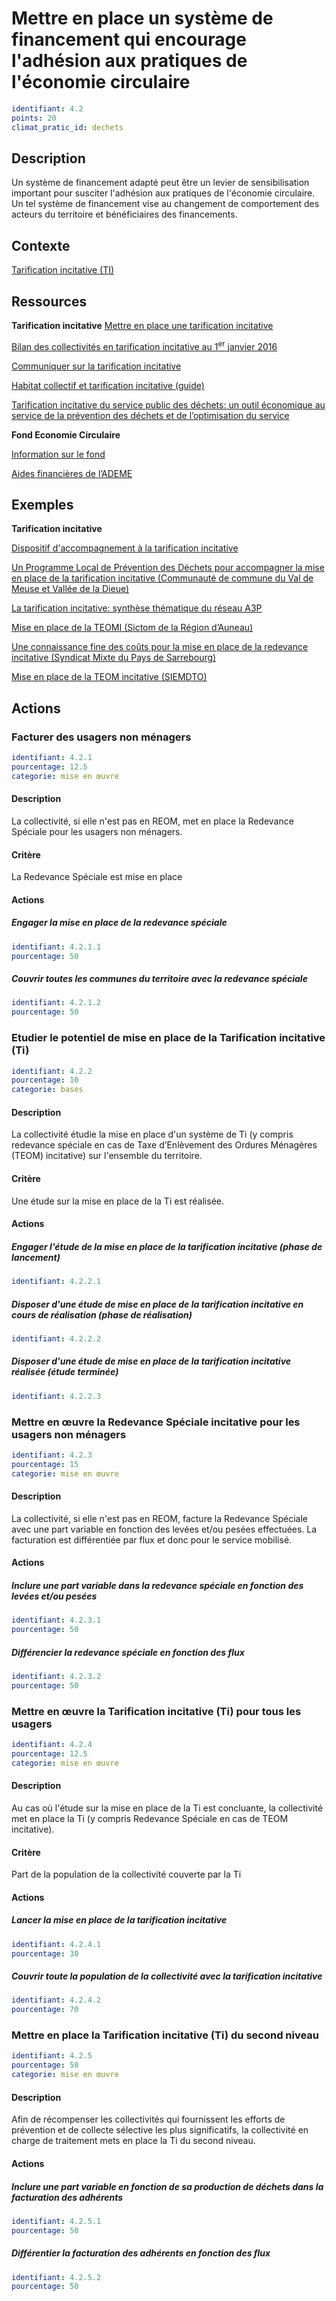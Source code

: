 # Mettre en place un système de financement qui encourage l'adhésion aux pratiques de l'économie circulaire
```yaml
identifiant: 4.2
points: 20
climat_pratic_id: dechets
```
## Description
Un système de financement adapté peut être un levier de sensibilisation important pour susciter l'adhésion aux pratiques de l'économie circulaire. Un tel système de financement vise au changement de comportement des acteurs du territoire et bénéficiaires des financements.

## Contexte

<a href="https://www.ademe.fr/expertises/dechets/passer-a-laction/couts-financement/dossier/modes-financement-service-public-gestion-dechets/tarification-incitative-ti">Tarification incitative (TI)</a>

## Ressources

**Tarification incitative**
<a href="https://normandie.ademe.fr/collectivites-et-secteur-public/integrer-lenvironnement-dans-mes-domaines-dintervention/reduire-la/mettre-en-place-une-tarification-incitative">Mettre en place une tarification incitative</a>

<a href="https://www.ademe.fr/bilan-collectivites-tarification-incitative-1er-janvier-2016">Bilan des collectivités en tarification incitative au 1<sup>er</sup> janvier 2016</a>

<a href="https://www.ademe.fr/communiquer-tarification-incitative">Communiquer sur la tarification incitative</a>

<a href="https://www.ademe.fr/habitat-collectif-tarification-incitative-pourquoi-comment">Habitat collectif et tarification incitative (guide)</a>

<a href="https://www.ademe.fr/tarification-incitative-service-public-dechets">Tarification incitative du service public des déchets: un outil économique au service de la prévention des déchets et de l’optimisation du service</a>

**Fond Economie Circulaire**

<a href="https://www.ademe.fr/expertises/dechets/passer-a-laction/fonds-economie-circulaire">Information sur le fond</a>

<a href="https://www.ademe.fr/dossier/aides-lademe/aides-financieres-lademe">Aides financières de l’ADEME</a>

## Exemples

**Tarification incitative**

<a href="https://www.optigede.ademe.fr/fiche/dispositif-daccompagnement-la-tarification-incitative">Dispositif
d'accompagnement à la tarification incitative</a>

<a href="https://www.optigede.ademe.fr/fiche/un-programme-local-de-prevention-des-dechets-pour-accompagner-la-mise-en-place-de-la">Un Programme Local de Prévention des Déchets pour accompagner la mise en place de la tarification incitative (Communauté de commune du Val de Meuse et Vallée de la Dieue)</a>

<a href="https://librairie.ademe.fr/dechets-economie-circulaire/1073-tarification-incitative.html">La tarification incitative: synthèse thématique du réseau A3P</a>

<a href="https://www.optigede.ademe.fr/fiche/mise-en-place-de-la-teomi">Mise en place de la TEOMI (Sictom de la Région d’Auneau)</a>

<a href="https://www.optigede.ademe.fr/fiche/une-connaissance-fine-des-couts-pour-la-mise-en-place-de-la-redevance-incitative">Une connaissance fine des coûts pour la mise en place de la redevance incitative (Syndicat Mixte du Pays de Sarrebourg)</a>

<a href="https://www.optigede.ademe.fr/fiche/mise-en-place-de-la-teom-incitative">Mise en place de la TEOM incitative (SIEMDTO)</a>


## Actions
### Facturer des usagers non ménagers
```yaml
identifiant: 4.2.1
pourcentage: 12.5
categorie: mise en œuvre
```
#### Description
La collectivité, si elle n'est pas en REOM, met en place la Redevance Spéciale pour les usagers non ménagers.

#### Critère
La Redevance Spéciale est mise en place


#### Actions
##### Engager la mise en place de la redevance spéciale
```yaml
identifiant: 4.2.1.1
pourcentage: 50
```

##### Couvrir toutes les communes du territoire avec la redevance spéciale
```yaml
identifiant: 4.2.1.2
pourcentage: 50
```


### Etudier le potentiel de mise en place de la Tarification incitative (Ti)
```yaml
identifiant: 4.2.2
pourcentage: 10
categorie: bases
```
#### Description
La collectivité étudie la mise en place d'un système de Ti (y compris redevance spéciale en cas de Taxe d’Enlèvement des Ordures Ménagères (TEOM) incitative) sur l'ensemble du territoire.

#### Critère
Une étude sur la mise en place de la Ti est réalisée.

#### Actions
##### Engager l'étude de la mise en place de la tarification incitative (phase de lancement)
```yaml
identifiant: 4.2.2.1
```

##### Disposer d'une étude de mise en place de la tarification incitative en cours de réalisation (phase de réalisation)
```yaml
identifiant: 4.2.2.2
```

##### Disposer d'une étude de mise en place de la tarification incitative réalisée (étude terminée)
```yaml
identifiant: 4.2.2.3
```


### Mettre en œuvre la Redevance Spéciale incitative pour les usagers non ménagers
```yaml
identifiant: 4.2.3
pourcentage: 15
categorie: mise en œuvre
```
#### Description
La collectivité, si elle n'est pas en REOM, facture la Redevance Spéciale avec une part variable en fonction des levées et/ou pesées effectuées.
La facturation est différentiée par flux et donc pour le service mobilisé.

#### Actions
##### Inclure une part variable dans la redevance spéciale en fonction des levées et/ou pesées
```yaml
identifiant: 4.2.3.1
pourcentage: 50
```

##### Différencier la redevance spéciale en fonction des flux
```yaml
identifiant: 4.2.3.2
pourcentage: 50
```


### Mettre en œuvre la Tarification incitative (Ti) pour tous les usagers
```yaml
identifiant: 4.2.4
pourcentage: 12.5
categorie: mise en œuvre
```
#### Description
Au cas où l'étude sur la mise en place de la Ti est concluante, la collectivité met en place la Ti (y compris Redevance Spéciale en cas de TEOM incitative).

#### Critère
Part de la population de la collectivité couverte par la Ti


#### Actions
##### Lancer la mise en place de la tarification incitative
```yaml
identifiant: 4.2.4.1
pourcentage: 30
```

##### Couvrir toute la population de la collectivité avec la tarification incitative
```yaml
identifiant: 4.2.4.2
pourcentage: 70
```


### Mettre en place la Tarification incitative (Ti) du second niveau
```yaml
identifiant: 4.2.5
pourcentage: 50
categorie: mise en œuvre
```
#### Description
Afin de récompenser les collectivités qui fournissent les efforts de prévention et de collecte sélective les plus significatifs, la collectivité en charge de traitement mets en place la Ti du second niveau.


#### Actions
##### Inclure une part variable en fonction de sa production de déchets dans la facturation des adhérents
```yaml
identifiant: 4.2.5.1
pourcentage: 50
```

##### Différentier la facturation des adhérents en fonction des flux
```yaml
identifiant: 4.2.5.2
pourcentage: 50
```
